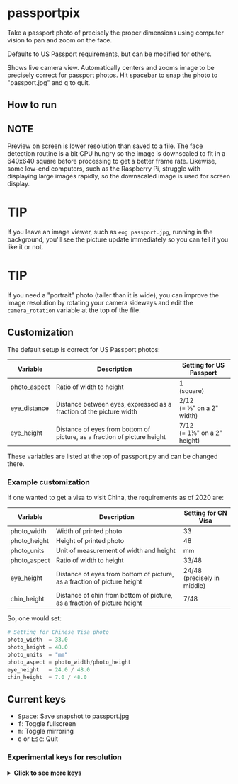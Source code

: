 # passportpix

Take a passport photo of precisely the proper dimensions using
computer vision to pan and zoom on the face.

Defaults to US Passport requirements, but can be modified for others.

Shows live camera view. Automatically centers and zooms image to be
precisely correct for passport photos. Hit spacebar to snap the photo
to "passport.jpg" and <kbd>q</kbd> to quit.

## How to run

## NOTE

Preview on screen is lower resolution than saved to a file. The
face detection routine is a bit CPU hungry so the image is downscaled
to fit in a 640x640 square before processing to get a better frame
rate. Likewise, some low-end computers, such as the Raspberry Pi,
struggle with displaying large images rapidly, so the downscaled image
is used for screen display.

# TIP

If you leave an image viewer, such as `eog passport.jpg`, running
in the background, you'll see the picture update immediately so you
can tell if you like it or not.

# TIP

If you need a "portrait" photo (taller than it is wide), you can
improve the image resolution by rotating your camera sideways and edit
the `camera_rotation` variable at the top of the file. 

## Customization

The default setup is correct for US Passport photos:

| Variable     | Description                                                              | Setting for US Passport         |
|--------------|--------------------------------------------------------------------------|---------------------------------|
| photo_aspect | Ratio of width to height                                                 | 1<br/>(square)                  |
| eye_distance | Distance between eyes, expressed as a fraction of the picture width      | 2/12<br/>(= ⅓" on a 2" width)   |
| eye_height   | Distance of eyes from bottom of picture, as a fraction of picture height | 7/12<br/>(= 1⅙" on a 2" height) |

These variables are listed at the top of passport.py and can be
changed there.

### Example customization

If one wanted to get a visa to visit China, the requirements as of
2020 are:

| Variable     | Description                                                              | Setting for CN Visa             |
|--------------|--------------------------------------------------------------------------|---------------------------------|
| photo_width  | Width of printed photo                                                   | 33                              |
| photo_height | Height of printed photo                                                  | 48                              |
| photo_units  | Unit of measurement of width and height                                  | mm                              |
| photo_aspect | Ratio of width to height                                                 | 33/48                           |
| eye_height   | Distance of eyes from bottom of picture, as a fraction of picture height | 24/48<br/>(precisely in middle) |
| chin_height  | Distance of chin from bottom of picture, as a fraction of picture height | 7/48                            |

So, one would set:

``` python
# Setting for Chinese Visa photo
photo_width  = 33.0
photo_height = 48.0
photo_units  = "mm"
photo_aspect = photo_width/photo_height
eye_height   = 24.0 / 48.0
chin_height  = 7.0 / 48.0
```

## Current keys

* <kbd>Space</kbd>: Save snapshot to passport.jpg  
* <kbd>f</kbd>: Toggle fullscreen  
* <kbd>m</kbd>: Toggle mirroring  
* <kbd>q</kbd> or <kbd>Esc</kbd>: Quit

### Experimental keys for resolution
<details><summary><b>Click to see more keys</b></summary>
<blockquote>

These keys change the downscale resolution which is used for both the
computer vision processing and for display on the screen. They do not
affect the output resolution in the saved file.

| Key          | Maximum height or width |
|--------------|-------------------------|
| <kbd>1</kbd> | 160                     |
| <kbd>2</kbd> | 320                     |
| <kbd>3</kbd> | 640 (default)           |
| <kbd>4</kbd> | 960                     |
| <kbd>5</kbd> | 1280                    |
| <kbd>0</kbd> | Native resolution       |

Note that OpenCV's builtin face detection algorithms failed for me on
160×160 images.
</blockquote>

## Current Assumptions

* I'm assuming you will always want your eyes precisely centered in the
picture.

* I assume you always want the highest resolution possible from your camera.

* You'll need to have 'python-opencv' installed. (`apt install python-opencv`) 

## Bugs and Future Features.

* Cropped image jitters as eye locations are approximated. Ought to
  show uncropped camera view either in a second window or alone with a
  rectangle showing how the image will be cropped.

* OpenCV appears to prefer YUYV (uncompressed) video, even if a camera
  can provide a higher resolution & frame rate with MJPG (compressed).
  This should only be a problem for older USB 2 cameras. 

* OpenCV cannot write the proper DPI to the JPEG file, so it will not
  print out at the correct size without massaging. This is annoying, but
  is easy enough to work around that I'm not fixing it before the
  release.

* You can only take one photo. Every photo you take overwrites the
  previous 'passport.jpg' file.

* Only the first camera is opened. You can change that by editing
  `camera_device` at the beginning of the file.

* When recentering the face, especially if it is very close to the
  camera, there may not be enough picture from the camera to extend all
  the way to the edge of the final photo. The program should warn about
  this and give a visual indication of which way to move to fix it.

* If your face is too far away, the camera will zoom in too much,
  causing a blurry picture. This program ought to detect if height or
  width is less than 600 and ask the user to step closer.

## Debugging &amp; such
<details><summary><b>Click to see info about debugging</b></summary>
<blockquote>

Mostly reminders to myself.

* To list all resolutions a camera is capable of:

  ```
  v4l2-ctl --list-formats-ext
  ```

* To print out the current GUI properties, hit <kbd>*</kbd>.

* OpenCV has unnecessarily confusing GUI window properties. In
  particular, it appears OpenCV was originally written using simple
  integer Booleans (0 or 1), but someone later came along and decided
  that was too sloppy and renamed them all. However, instead of using
  the typical True or False, they came up with new names for each
  variable so each has its own nearly-unique way of being used.

  I found this silly and hard to read, so I do not follow that
  practice. For example, I have replaced the following code:

  ```python
  isFull = (cv2.getWindowProperty(title, cv2.WND_PROP_FULLSCREEN) == cv2.WINDOW_FULLSCREEN)a
  cv2.setWindowProperty(title,
			cv2.WND_PROP_FULLSCREEN,
			cv2.WINDOW_NORMAL if isFull else cv2.WINDOW_FULLSCREEN)
  ```

  with:

  ```python
  isFull = cv2.getWindowProperty(title, cv2.WND_PROP_FULLSCREEN)
  cv2.setWindowProperty(title, cv2.WND_PROP_FULLSCREEN, 1 - isFull)
  ```

* Here are the OpenCV window properties and their official
  documentation (as of 2023). _(Italics mine.)_

   * `WND_PROP_FULLSCREEN`<br/>
       fullscreen property (can be `WINDOW_NORMAL` or `WINDOW_FULLSCREEN`).<br/>
       _Boolean `NORMAL` is 0 and `FULLSCREEN` is 1_

   * `WND_PROP_AUTOSIZE`<br/>
       autosize property (can be `WINDOW_NORMAL`, 0, or `WINDOW_AUTOSIZE`, 1).<br/>
       _Boolean `NORMAL` is 0 and `AUTOSIZE` is 1_
	   
   * `WND_PROP_ASPECT_RATIO`<br/>
       window's aspect ration (can be `WINDOW_FREERATIO` or `WINDOW_KEEPRATIO`).<br/>
       _Boolean `KEEPRATIO` is 0 and `FREERATIO` is 256_
	   
   * `WND_PROP_OPENGL`<br/>
       opengl support.<br/>
       _Presumed to be Boolean, but documentation does not specify._
	   
   * `WND_PROP_VISIBLE`<br/>
       checks whether the window exists and is visible.<br/>
       _Presumed to be Boolean, but documentation does not specify._
	   
   * `WND_PROP_TOPMOST`<br/>
       property to toggle normal window being topmost or not. <br/>
       _Presumed to be Boolean, but documentation does not specify._

</blockquote>
</details>

## Bonus: Harpy.py

Here is a simple Python script for face detection in live video using
OpenCV. <a href="harpy.py">harpy.py</a>. Short and easy to modify if
you want to start another project like this.

<img src="./README.md.d/harpy.py-screenshot2.jpg">

<img src="./README.md.d/harpy.py-screenshot3.jpg">



